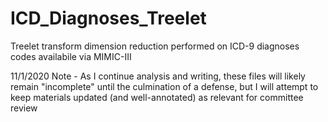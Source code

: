 # ICD_Diagnoses_Treelet
Treelet transform dimension reduction performed on ICD-9 diagnoses codes availabile via MIMIC-III 

11/1/2020 Note - As I continue analysis and writing, these files will likely remain "incomplete" until the culmination of a defense, but I will attempt to keep materials updated (and well-annotated) as relevant for committee review 
